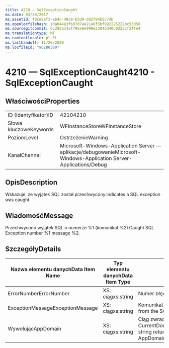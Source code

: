 ```yaml
---
title: 4210 — SqlExceptionCaught
ms.date: 03/30/2017
ms.assetid: f0ce8af3-eb4c-48c8-b3d9-dd2f94b5574b
ms.openlocfilehash: 1dab44e3fb97d74a2146f5bf992225222bc93d50
ms.sourcegitcommit: bc293b14af795e0e999e3304dd40c0222cf2ffe4
ms.translationtype: MT
ms.contentlocale: pl-PL
ms.lasthandoff: 11/26/2020
ms.locfileid: "96280380"
---
```

# <a name="4210---sqlexceptioncaught"></a><span data-ttu-id="b1ba7-102">4210 — SqlExceptionCaught</span><span class="sxs-lookup"><span data-stu-id="b1ba7-102">4210 - SqlExceptionCaught</span></span>

## <a name="properties"></a><span data-ttu-id="b1ba7-103">Właściwości</span><span class="sxs-lookup"><span data-stu-id="b1ba7-103">Properties</span></span>  
  
|||  
|-|-|  
|<span data-ttu-id="b1ba7-104">ID (Identyfikator)</span><span class="sxs-lookup"><span data-stu-id="b1ba7-104">ID</span></span>|<span data-ttu-id="b1ba7-105">4210</span><span class="sxs-lookup"><span data-stu-id="b1ba7-105">4210</span></span>|  
|<span data-ttu-id="b1ba7-106">Słowa kluczowe</span><span class="sxs-lookup"><span data-stu-id="b1ba7-106">Keywords</span></span>|<span data-ttu-id="b1ba7-107">WFInstanceStore</span><span class="sxs-lookup"><span data-stu-id="b1ba7-107">WFInstanceStore</span></span>|  
|<span data-ttu-id="b1ba7-108">Poziom</span><span class="sxs-lookup"><span data-stu-id="b1ba7-108">Level</span></span>|<span data-ttu-id="b1ba7-109">Ostrzeżenie</span><span class="sxs-lookup"><span data-stu-id="b1ba7-109">Warning</span></span>|  
|<span data-ttu-id="b1ba7-110">Kanał</span><span class="sxs-lookup"><span data-stu-id="b1ba7-110">Channel</span></span>|<span data-ttu-id="b1ba7-111">Microsoft-Windows-Application Server — aplikacje/debugowanie</span><span class="sxs-lookup"><span data-stu-id="b1ba7-111">Microsoft-Windows-Application Server-Applications/Debug</span></span>|  
  
## <a name="description"></a><span data-ttu-id="b1ba7-112">Opis</span><span class="sxs-lookup"><span data-stu-id="b1ba7-112">Description</span></span>  

 <span data-ttu-id="b1ba7-113">Wskazuje, że wyjątek SQL został przechwycony.</span><span class="sxs-lookup"><span data-stu-id="b1ba7-113">Indicates a SQL exception was caught.</span></span>  
  
## <a name="message"></a><span data-ttu-id="b1ba7-114">Wiadomość</span><span class="sxs-lookup"><span data-stu-id="b1ba7-114">Message</span></span>  

 <span data-ttu-id="b1ba7-115">Przechwycono wyjątek SQL o numerze %1 (komunikat %2).</span><span class="sxs-lookup"><span data-stu-id="b1ba7-115">Caught SQL Exception number %1 message %2.</span></span>  
  
## <a name="details"></a><span data-ttu-id="b1ba7-116">Szczegóły</span><span class="sxs-lookup"><span data-stu-id="b1ba7-116">Details</span></span>  
  
|<span data-ttu-id="b1ba7-117">Nazwa elementu danych</span><span class="sxs-lookup"><span data-stu-id="b1ba7-117">Data Item Name</span></span>|<span data-ttu-id="b1ba7-118">Typ elementu danych</span><span class="sxs-lookup"><span data-stu-id="b1ba7-118">Data Item Type</span></span>|<span data-ttu-id="b1ba7-119">Opis</span><span class="sxs-lookup"><span data-stu-id="b1ba7-119">Description</span></span>|  
|--------------------|--------------------|-----------------|  
|<span data-ttu-id="b1ba7-120">ErrorNumber</span><span class="sxs-lookup"><span data-stu-id="b1ba7-120">ErrorNumber</span></span>|<span data-ttu-id="b1ba7-121">XS: ciąg</span><span class="sxs-lookup"><span data-stu-id="b1ba7-121">xs:string</span></span>|<span data-ttu-id="b1ba7-122">Numer błędu SQL.</span><span class="sxs-lookup"><span data-stu-id="b1ba7-122">The SQL error number.</span></span>|  
|<span data-ttu-id="b1ba7-123">ExceptionMessage</span><span class="sxs-lookup"><span data-stu-id="b1ba7-123">ExceptionMessage</span></span>|<span data-ttu-id="b1ba7-124">XS: ciąg</span><span class="sxs-lookup"><span data-stu-id="b1ba7-124">xs:string</span></span>|<span data-ttu-id="b1ba7-125">Komunikat z wyjątku SQL.</span><span class="sxs-lookup"><span data-stu-id="b1ba7-125">The message from the SQL exception.</span></span>|  
|<span data-ttu-id="b1ba7-126">Wywołując</span><span class="sxs-lookup"><span data-stu-id="b1ba7-126">AppDomain</span></span>|<span data-ttu-id="b1ba7-127">XS: ciąg</span><span class="sxs-lookup"><span data-stu-id="b1ba7-127">xs:string</span></span>|<span data-ttu-id="b1ba7-128">Ciąg zwracany przez element AppDomain. CurrentDomain —. FriendlyName.</span><span class="sxs-lookup"><span data-stu-id="b1ba7-128">The string returned by AppDomain.CurrentDomain.FriendlyName.</span></span>|
